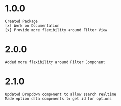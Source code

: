 # 1.0.0

    Created Package
    [x] Work on Documentation
    [x] Provide more flexibility around Filter View

# 2.0.0

    Added more flexibility around Filter Component

# 2.1.0

    Updated Dropdown component to allow search realtime 
    Made option data components to get id for options